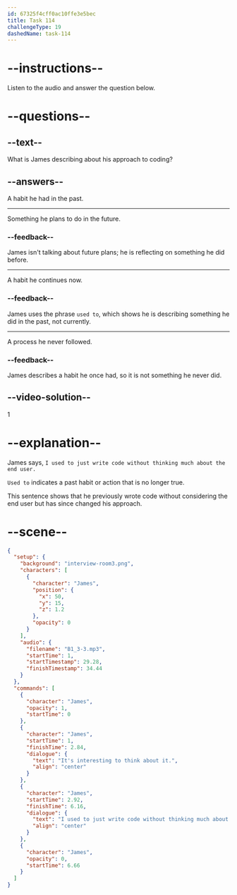 ```yaml
---
id: 67325f4cff0ac10ffe3e5bec
title: Task 114
challengeType: 19
dashedName: task-114
---
```


<!-- (audio) James: It's interesting to think about it. I used to just write code without thinking much about the end user. -->

# --instructions--

Listen to the audio and answer the question below.

# --questions--

## --text--

What is James describing about his approach to coding?

## --answers--

A habit he had in the past.

---

Something he plans to do in the future.

### --feedback--

James isn't talking about future plans; he is reflecting on something he did before.

---

A habit he continues now.

### --feedback--

James uses the phrase `used to`, which shows he is describing something he did in the past, not currently.

---

A process he never followed.

### --feedback--

James describes a habit he once had, so it is not something he never did.

## --video-solution--

1

# --explanation--

James says, `I used to just write code without thinking much about the end user.` 

`Used to` indicates a past habit or action that is no longer true. 

This sentence shows that he previously wrote code without considering the end user but has since changed his approach.

# --scene--

```json
{
  "setup": {
    "background": "interview-room3.png",
    "characters": [
      {
        "character": "James",
        "position": {
          "x": 50,
          "y": 15,
          "z": 1.2
        },
        "opacity": 0
      }
    ],
    "audio": {
      "filename": "B1_3-3.mp3",
      "startTime": 1,
      "startTimestamp": 29.28,
      "finishTimestamp": 34.44
    }
  },
  "commands": [
    {
      "character": "James",
      "opacity": 1,
      "startTime": 0
    },
    {
      "character": "James",
      "startTime": 1,
      "finishTime": 2.84,
      "dialogue": {
        "text": "It's interesting to think about it.",
        "align": "center"
      }
    },
    {
      "character": "James",
      "startTime": 2.92,
      "finishTime": 6.16,
      "dialogue": {
        "text": "I used to just write code without thinking much about the end user,",
        "align": "center"
      }
    },
    {
      "character": "James",
      "opacity": 0,
      "startTime": 6.66
    }
  ]
}
```
